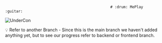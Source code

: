                                                     # :drum: MePlay :guitar:

![UnderCon](https://user-images.githubusercontent.com/85625481/203844090-8946dbe6-8ddd-4251-8ec3-dcba4481965d.jpg)

:bulb: Refer to another Branch - Since this is the main branch we haven't added anything yet, but to see our progress refer to backend or frontend branch.
